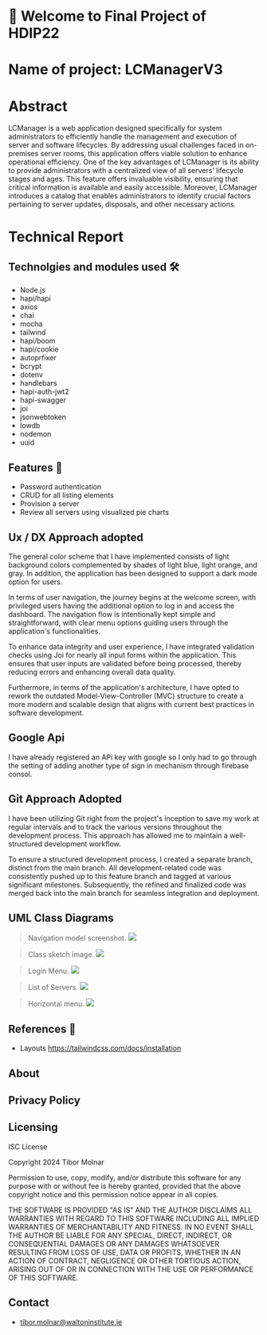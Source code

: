 # 👋 Welcome to Final Project of HDIP22

# Name of project: LCManagerV3
 
# Abstract

LCManager is a web application designed specifically for system administrators to efficiently handle the management and execution of server and software lifecycles. By addressing usual challenges faced in on-premises server rooms, this application offers viable solution to enhance operational efficiency. One of the key advantages of LCManager is its ability to provide administrators with a centralized view of all servers’ lifecycle stages and ages. This feature offers invaluable visibility, ensuring that critical information is available and easily accessible. Moreover, LCManager introduces a catalog that enables administrators to identify crucial factors pertaining to server updates, disposals, and other necessary actions.

# Technical Report

## Technolgies and modules used 🛠️

+ Node.js
+ hapi/hapi
+ axios
+ chai
+ mocha
+ tailwind
+ hapi/boom
+ hapi/cookie
+ autoprfixer
+ bcrypt
+ dotenv
+ handlebars
+ hapi-auth-jwt2
+ hapi-swagger
+ joi
+ jsonwebtoken
+ lowdb
+ nodemon
+ uuid

## Features 🤖

+ Password authentication
+ CRUD for all listing elements
+ Provision a server
+ Review all servers using visualized pie charts

## Ux / DX Approach adopted
The general color scheme that I have implemented consists of light background colors complemented by shades of light blue, light orange, and gray. In addition, the application has been designed to support a dark mode option for users.

In terms of user navigation, the journey begins at the welcome screen, with privileged users having the additional option to log in and access the dashboard. The navigation flow is intentionally kept simple and straightforward, with clear menu options guiding users through the application's functionalities.

To enhance data integrity and user experience, I have integrated validation checks using Joi for nearly all input forms within the application. This ensures that user inputs are validated before being processed, thereby reducing errors and enhancing overall data quality.

Furthermore, in terms of the application's architecture, I have opted to rework the outdated Model-View-Controller (MVC) structure to create a more modern and scalable design that aligns with current best practices in software development.


## Google Api

I have already registered an APi key with google so I only had to go through the setting of adding another type of sign in mechanism through firebase consol.

## Git Approach Adopted 

I have been utilizing Git right from the project's inception to save my work at regular intervals and to track the various versions throughout the development process. This approach has allowed me to maintain a well-structured development workflow.

To ensure a structured development process, I created a separate branch, distinct from the main branch. All development-related code was consistently pushed up to this feature branch and tagged at various significant milestones. Subsequently, the refined and finalized code was merged back into the main branch for seamless integration and deployment.


## UML Class Diagrams

> Navigation model screenshot.
![][nav_model]


> Class sketch image.
![][model_classes]


> Login Menu.
![][login]


> List of Servers.
![][list_menu]


> Horizontal menu.
![][drawer]



## References 📖

* Layouts
https://tailwindcss.com/docs/installation



## About

## Privacy Policy

## Licensing

ISC License

Copyright 2024 Tibor Molnar

Permission to use, copy, modify, and/or distribute this software for any purpose with or without fee is hereby granted, provided that the above copyright notice and this permission notice appear in all copies.

THE SOFTWARE IS PROVIDED "AS IS" AND THE AUTHOR DISCLAIMS ALL WARRANTIES WITH REGARD TO THIS SOFTWARE INCLUDING ALL IMPLIED WARRANTIES OF MERCHANTABILITY AND FITNESS. IN NO EVENT SHALL THE AUTHOR BE LIABLE FOR ANY SPECIAL, DIRECT, INDIRECT, OR CONSEQUENTIAL DAMAGES OR ANY DAMAGES WHATSOEVER RESULTING FROM LOSS OF USE, DATA OR PROFITS, WHETHER IN AN ACTION OF CONTRACT, NEGLIGENCE OR OTHER TORTIOUS ACTION, ARISING OUT OF OR IN CONNECTION WITH THE USE OR PERFORMANCE OF THIS SOFTWARE.


## Contact

* tibor.molnar@waltoninstitute.ie

[nav_model]: ./images/nav_model.jpg
[model_classes]: ./images/model_classes.jpg
[login]: ./images/login.jpg
[list_menu]: ./images/list_menu.jpg
[drawer]: ./images/drawer.jpg
